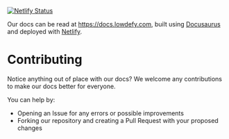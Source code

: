 [![Netlify Status](https://api.netlify.com/api/v1/badges/87d8b0a5-c2f2-4544-86e6-0fb3a5007c96/deploy-status)](https://app.netlify.com/sites/reverent-hypatia-92c8ec/deploys)

Our docs can be read at https://docs.lowdefy.com, built using [Docusaurus](https://docusaurus.io) and deployed with [Netlify](https://www.netlify.com).

# Contributing

Notice anything out of place with our docs? We welcome any contributions to make our docs better for everyone.

You can help by:
- Opening an Issue for any errors or possible improvements
- Forking our repository and creating a Pull Request with your proposed changes